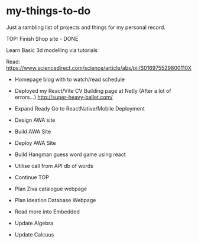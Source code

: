 # my-things-to-do
Just a rambling list of projects and things for my personal record.

TOP:
Finish Shop site - DONE


Learn Basic 3d modelling via tutorials

Read:
https://www.sciencedirect.com/science/article/abs/pii/S016975529800110X

- Homepage blog with to watch/read schedule


- Deployed my React/Vite CV Building page at Netly (After a lot of errors...)
http://super-heavy-ballet.com/

- Expand Ready Go to ReactNative/Mobile Deployment

- Design AWA site
- Build AWA Site
- Deploy AWA Site

- Build Hangman guess word game using react
- Utilise call from API db of words

- Continue TOP

- Plan Ziva catalogue webpage
- Plan Ideation Database Webpage
- Read more into Embedded
- Update Algebra
- Update Calcuus
